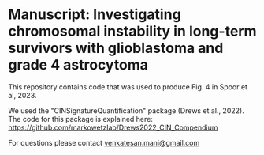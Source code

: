 # Manuscript: Investigating chromosomal instability in long-term survivors with glioblastoma and grade 4 astrocytoma 

This repository contains code that was used to produce Fig. 4 in Spoor et al, 2023. 
 
We used the "CINSignatureQuantification"  package (Drews et al., 2022). The code for this package is explained here: 
https://github.com/markowetzlab/Drews2022_CIN_Compendium

For questions please contact venkatesan.mani@gmail.com
